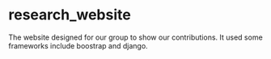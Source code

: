 # research_website
The website designed for our group to show our contributions. It used some frameworks include boostrap and django.
